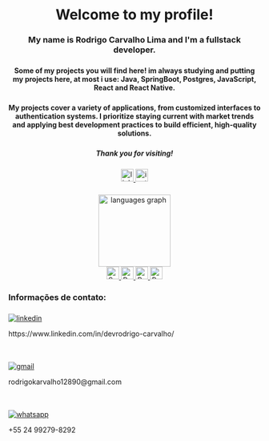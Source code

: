 <h1 align="center">Welcome to my profile!</h1>

###

<h3 align="center">My name is Rodrigo Carvalho Lima and I'm a fullstack developer.</h4>

###

<h4 align="center">Some of my projects you will find here! im always studying and putting my projects here, at most i use: Java, SpringBoot, Postgres, JavaScript, React and React Native.</h5>

###

<h4 align="center">My projects cover a variety of applications, from customized interfaces to authentication systems. I prioritize staying current with market trends and applying best development practices to build efficient, high-quality solutions.</h5>

###

<h5 align="center">Thank you for visiting!</h5>

###
<div align="center">
   <a href="https://www.linkedin.com/in/rodrigo-carvalho-381522299/" target="_blank">
    <img src="https://img.shields.io/static/v1?message=LinkedIn&logo=linkedin&label=&color=0077B5&logoColor=white&labelColor=&style=for-the-badge" height="25" alt="linkedin logo"  />
  </a>
  
  <a href="https://www.instagram.com/rodrigo_karvalho/" target="_blank">
    <img src="https://img.shields.io/static/v1?message=Instagram&logo=instagram&label=&color=E4405F&logoColor=white&labelColor=&style=for-the-badge" height="25" alt="instagram logo"  />
  </a>
</div>

###


<div align="center">
 <img src="https://github-readme-stats.vercel.app/api/top-langs?username=Rodrigo5431&locale=en&hide_title=false&layout=compact&card_width=320&langs_count=5&theme=dracula&hide_border=false&order=2" height="144"         alt="languages graph"  />
 </div>
 
<div align= "center">
<a href="https://spring.io/projects/spring-boot" target="_blank">
    <img src="https://img.shields.io/static/v1?message=SpringBoot&logo=spring&label=&color=6DB33F&logoColor=white&labelColor=&style=for-the-badge" height="25" alt="Spring Boot logo" />
</a>
<a href="https://reactjs.org/" target="_blank">
    <img src="https://img.shields.io/static/v1?message=React&logo=react&label=&color=20232A&logoColor=61DAFB&labelColor=&style=for-the-badge" height="25" alt="React logo" />
</a>

<a href="https://reactnative.dev/" target="_blank">
    <img src="https://img.shields.io/static/v1?message=React%20Native&logo=react&label=&color=20232A&logoColor=61DAFB&labelColor=&style=for-the-badge" height="25" alt="React Native logo" />
</a>

<a href="https://www.postgresql.org/" target="_blank">
    <img src="https://img.shields.io/static/v1?message=PostgreSQL&logo=postgresql&label=&color=336791&logoColor=white&labelColor=&style=for-the-badge" height="25" alt="PostgreSQL logo" />
</a>

</div>

### Informações de contato:
###
###
<div>
   <a href="https://www.linkedin.com/in/devrodrigo-carvalho/" target="_blank">
      <img align="center" alt="linkedin" src="https://img.shields.io/badge/LinkedIn-0077B5?style=for-the-badge&logo=linkedin&logoColor=white">
   </a>
      <p>https://www.linkedin.com/in/devrodrigo-carvalho/</p>
   <br><br>
   <a href="mailto:rodrigokarvalho12890@gmail.com" target="_blank">
      <img align="center" alt="gmail" src="https://img.shields.io/badge/Gmail-D14836?style=for-the-badge&logo=gmail&logoColor=white">
   </a>
      <p>rodrigokarvalho12890@gmail.com</p>
   <br><br>
   <a href="https://wa.me/5524992798292" target="_blank">
      <img align="center" alt="whatsapp" src="https://img.shields.io/badge/WhatsApp-25D366?style=for-the-badge&logo=whatsapp&logoColor=white">
   </a>
      <p>+55 24 99279-8292</p>
</div><br>


